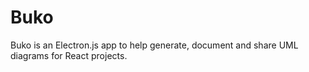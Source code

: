 # Buko
Buko is an Electron.js app to help generate, document and share UML diagrams for React projects.
